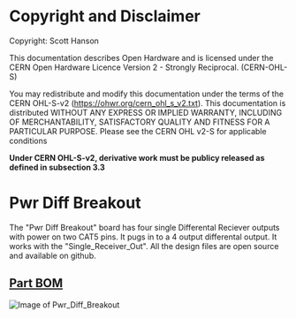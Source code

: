 # Copyright and Disclaimer
Copyright: Scott Hanson

This documentation describes Open Hardware and is licensed under the CERN Open Hardware Licence Version 2 - Strongly Reciprocal. (CERN-OHL-S)

You may redistribute and modify this documentation under the terms of the CERN OHL-S-v2 (https://ohwr.org/cern_ohl_s_v2.txt). This documentation is distributed WITHOUT ANY EXPRESS OR IMPLIED WARRANTY, INCLUDING OF MERCHANTABILITY, SATISFACTORY QUALITY AND FITNESS FOR A PARTICULAR PURPOSE. Please see the CERN OHL v2-S for applicable conditions

**Under CERN OHL-S-v2, derivative work must be publicy released as defined in subsection 3.3**

# Pwr Diff Breakout

The "Pwr Diff Breakout" board has four single Differental Reciever outputs with power on two CAT5 pins. It pugs in to a 4 output differental output. It works with the "Single_Receiver_Out". All the design files are open source and available on github.

## [Part BOM](https://github.com/computergeek1507/PB_16/raw/master/Pwr_Diff_Breakout/Pwr_Diff_Breakout_BOM.ods)

![Image of Pwr_Diff_Breakout](https://github.com/computergeek1507/PB_16/raw/master/Pwr_Diff_Breakout/Pwr_Diff_Breakout.png)

